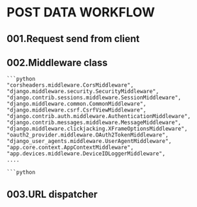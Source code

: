 # POST DATA WORKFLOW

## 001.Request send from client


## 002.Middleware class
    ```python
    "corsheaders.middleware.CorsMiddleware",
    "django.middleware.security.SecurityMiddleware",
    "django.contrib.sessions.middleware.SessionMiddleware",
    "django.middleware.common.CommonMiddleware",
    "django.middleware.csrf.CsrfViewMiddleware",
    "django.contrib.auth.middleware.AuthenticationMiddleware",
    "django.contrib.messages.middleware.MessageMiddleware",
    "django.middleware.clickjacking.XFrameOptionsMiddleware",
    "oauth2_provider.middleware.OAuth2TokenMiddleware",
    "django_user_agents.middleware.UserAgentMiddleware",
    "app.core.context.AppContextMiddleware",
    "app.devices.middleware.DeviceIDLoggerMiddleware",
    ....
    
    ```python


## 003.URL dispatcher




